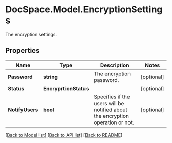 # DocSpace.Model.EncryptionSettings
The encryption settings.

## Properties

Name | Type | Description | Notes
------------ | ------------- | ------------- | -------------
**Password** | **string** | The encryption password. | [optional] 
**Status** | **EncryprtionStatus** |  | [optional] 
**NotifyUsers** | **bool** | Specifies if the users will be notified about the encryption operation or not. | [optional] 

[[Back to Model list]](../README.md#documentation-for-models) [[Back to API list]](../README.md#documentation-for-api-endpoints) [[Back to README]](../README.md)

